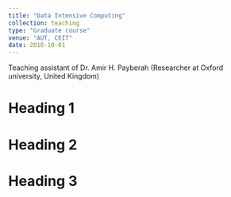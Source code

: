 ```yaml
---
title: "Data Intensive Computing"
collection: teaching
type: "Graduate course"
venue: "AUT, CEIT"
date: 2016-10-01
---
```

Teaching assistant of Dr. Amir H. Payberah (Researcher at Oxford university, United Kingdom)

Heading 1
======

Heading 2
======

Heading 3
======
